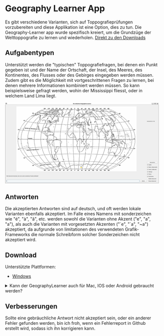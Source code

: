 # Geography Learner App
Es gibt verschiedene Varianten, sich auf Toppografieprüfungen vorzubereiten und diese Applikation ist eine Option, dies zu tun.
Die Geography-Learner app wurde spezifisch kreiert, um die Grundzüge der Welttoppografie zu lernen und wiederholen.
[Direkt zu den Downloads](#Download)
## Aufgabentypen
Unterstützt werden die "typischen" Toppografiefragen, bei denen ein Punkt gegeben ist und der Name der Ortschaft, der Insel,
des Meeres, des Kontinentes, des Flusses oder des Gebirges eingegeben werden müssen.
Zudem gibt es die Möglichkeit mit vortgeschrittenen Fragen zu lernen, bei denen mehrere Informationen kombiniert werden müssen.
So kann beispielsweise gefragt werden, wohin der Mississippi fliesst, oder in welchem Land Lima liegt.

[![Geography Learner](PreviewImage.png)](PreviewImage.png)

## Antworten
Die akzeptierten Antworten sind auf deutsch, und oft werden lokale Varianten ebenfalls akzeptiert.
Im Falle eines Namens mit sonderzeichen wie "é", "à", "ã", etc. werden sowohl die Varianten ohne Akzent ("e", "a", "a"),
als auch die Varianten mit vorgesetzten Akzenten ("´e", "`a", "~a") akzeptiert,
da aufgrunde von limitationen des verwendeten Grafik-Frameworks die normale Schreibform solcher Sonderzeichen nicht akzeptiert wird.

## Download
Unterstützte Plattformen:
* [Windows](Installer/Geography-Learner.msi)
  
<details><summary>Kann der GeographyLearner auch für Mac, IOS oder Android gebraucht werden?</summary>


  Der GeographyLearner ist __zurzeit leider nur für Windows__ direkt als Downloadlink erhältlich.
  
  Grundsätzlich ist die Antwort aber *ja*.
  Die Ressourcen sind auf dieser Seite vorhanden und können für alle dieser Plattformen *lokal kompilliert* werden.

  <details><summary><h5>Lokal kompilieren</h5></summary>
  
1. Lade das vollständige `GeographyLearner` Repository herunter 
2. Lade den [Qt Creator](https://www.qt.io/download) auf das zu verwendende Gerät herunter & installiere die Applikation (die Standardinstallation reicht aus)
3. Wähle eines der folgenden:
   * Grafische Installation
      1. Öffne die Qt Creator app
      2. Öffne ein existierendes Projekt, indem du die `CMakeLists.txt` datei aus dem Repository auswählst
      3. Konfiguriere das Projekt, indem du nur das `Release`-Target auswählst
      4. Im `Build`-Menu wähle `Build Project`
      5. Die ausführbare Datei befindet sich nun unter 'build/\[Compilername\]/GeographyLearner'
   * Installation über die Command Line (NICHT EMPFOHLEN)
      1. Öffne ein terminal, das Zugang zur Qt installation und dem zur Installation passenden C++ Compiler hat
      2. Versichere dich, das `CMake` installiert ist
      3. Wechsle in den `GeographyLearner`-Ordner 
      4. Ist `ninja` installiert:
         1. Führe `cmake -S. -Bbuild -G Ninja` aus
         2. Führe `ninja -C build` aus
      5. Ansonsten:
         1. Führe `cmake -S. -Bbuild` aus
         2. Führe `cmake --build build` aus
      6. Die ausführbare Datei befindet sich nun unter 'build/GeographyLearner'

</details>
  
</details>

## Verbesserungen
Sollte eine gebräuchliche Antwort nicht akzeptiert sein, oder ein anderer Fehler gefunden werden,
bin ich froh, wenn ein Fehlerreport in Github erstellt wird, sodass ich ihn korrigieren kann.
